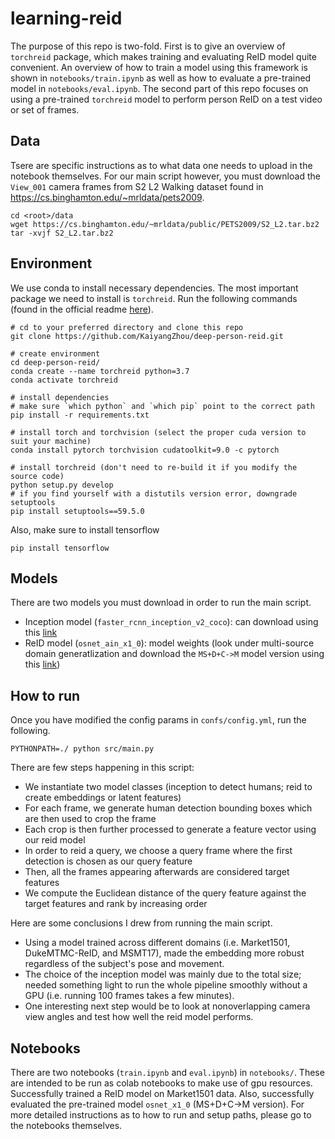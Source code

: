 # learning-reid

The purpose of this repo is two-fold. First is to give an overview of `torchreid` package, which makes training and evaluating ReID model quite convenient. An overview of how to train a model using this framework is shown in `notebooks/train.ipynb` as well as how to evaluate a pre-trained model in `notebooks/eval.ipynb`. The second part of this repo focuses on using a pre-trained `torchreid` model to perform person ReID on a test video or set of frames.


## Data

Tsere are specific instructions as to what data one needs to upload in the notebook themselves. For our main script however, you must download the `View_001` camera frames from S2 L2 Walking dataset found in https://cs.binghamton.edu/~mrldata/pets2009.

    cd <root>/data
    wget https://cs.binghamton.edu/~mrldata/public/PETS2009/S2_L2.tar.bz2
    tar -xvjf S2_L2.tar.bz2


## Environment

We use conda to install necessary dependencies. The most important package we need to install is `torchreid`. Run the following commands (found in the official readme [here](https://github.com/KaiyangZhou/deep-person-reid)).

    # cd to your preferred directory and clone this repo
    git clone https://github.com/KaiyangZhou/deep-person-reid.git

    # create environment
    cd deep-person-reid/
    conda create --name torchreid python=3.7
    conda activate torchreid

    # install dependencies
    # make sure `which python` and `which pip` point to the correct path
    pip install -r requirements.txt

    # install torch and torchvision (select the proper cuda version to suit your machine)
    conda install pytorch torchvision cudatoolkit=9.0 -c pytorch

    # install torchreid (don't need to re-build it if you modify the source code)
    python setup.py develop
    # if you find yourself with a distutils version error, downgrade setuptools
    pip install setuptools==59.5.0


Also, make sure to install tensorflow

    pip install tensorflow


## Models

There are two models you must download in order to run the main script.

- Inception model (`faster_rcnn_inception_v2_coco`): can download using this [link](http://download.tensorflow.org/models/object_detection/faster_rcnn_inception_v2_coco_2018_01_28.tar.gz)
- ReID model (`osnet_ain_x1_0`): model weights (look under multi-source domain generatlization and download the `MS+D+C->M` model version using this [link](https://kaiyangzhou.github.io/deep-person-reid/MODEL_ZOO.html))


## How to run

Once you have modified the config params in `confs/config.yml`, run the following.

    PYTHONPATH=./ python src/main.py


There are few steps happening in this script:
- We instantiate two model classes (inception to detect humans; reid to create embeddings or latent features)
- For each frame, we generate human detection bounding boxes which are then used to crop the frame
- Each crop is then further processed to generate a feature vector using our reid model
- In order to reid a query, we choose a query frame where the first detection is chosen as our query feature
- Then, all the frames appearing afterwards are considered target features
- We compute the Euclidean distance of the query feature against the target features and rank by increasing order

Here are some conclusions I drew from running the main script.
- Using a model trained across different domains (i.e. Market1501, DukeMTMC-ReID, and MSMT17), made the embedding more robust regardless of the subject's pose and movement.
- The choice of the inception model was mainly due to the total size; needed something light to run the whole pipeline smoothly without a GPU (i.e. running 100 frames takes a few minutes).
- One interesting next step would be to look at nonoverlapping camera view angles and test how well the reid model performs.


## Notebooks

There are two notebooks (`train.ipynb` and `eval.ipynb`) in `notebooks/`. These are intended to be run as colab notebooks to make use of gpu resources. Successfully trained a ReID model on Market1501 data. Also, successfully evaluated the pre-trained model `osnet_x1_0` (MS+D+C->M version). For more detailed instructions as to how to run and setup paths, please go to the notebooks themselves.
